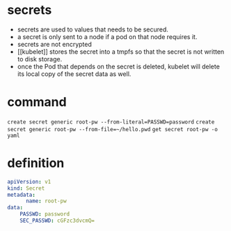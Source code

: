 # secrets
- secrets are used to values that needs to be secured.
- a secret is only sent to a node if a pod on that node requires it. 
- secrets are not encrypted
- [[kubelet]] stores the secret into a tmpfs so that the secret is not written to disk storage. 
- once the Pod that depends on the secret is deleted, kubelet will delete its local copy of the secret data as well.

# command
`create secret generic root-pw --from-literal=PASSWD=password`
`create secret generic root-pw --from-file=~/hello.pwd`
`get secret root-pw -o yaml`

# definition
```yaml
apiVersion: v1
kind: Secret
metadata:
      name: root-pw
data:
	PASSWD: password
	SEC_PASSWD: cGFzc3dvcmQ=
```